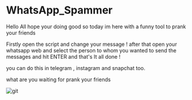 # WhatsApp_Spammer
Hello All hope your doing good so today im here with a funny tool to prank your friends 

Firstly open the script and change your message !
after that open your whatsapp web and select the person to whom you wanted to send the messages and hit ENTER 
and that's It all done ! 

you can do this in telegram , instagram and snapchat too. 

what are you waiting for prank your friends 

![git](https://user-images.githubusercontent.com/78592816/172418608-0508c17e-3619-4a61-a186-3241ba892ae0.jpg)
